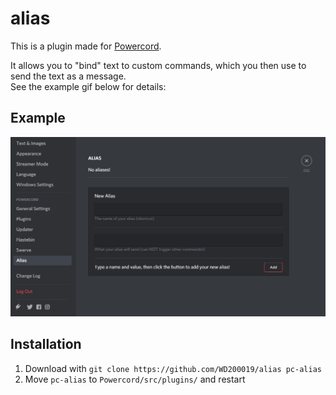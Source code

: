 # alias
This is a plugin made for [Powercord](https://github.com/powercord-org/powercord).

It allows you to "bind" text to custom commands, which you then use to send the text as a message.  
See the example gif below for details:

## Example
![](Example.gif)

## Installation
1. Download with `git clone https://github.com/WD200019/alias pc-alias`
2. Move `pc-alias` to `Powercord/src/plugins/` and restart
